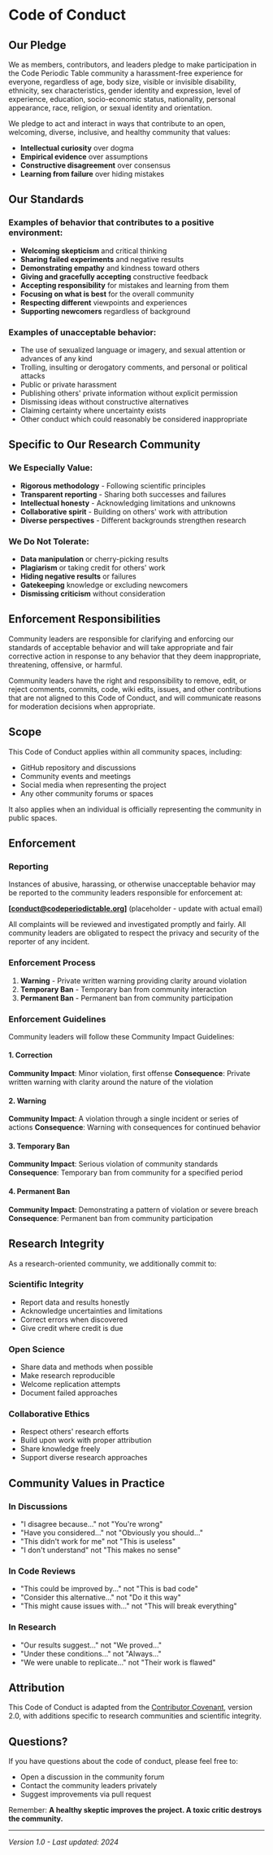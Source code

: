 # Code of Conduct

## Our Pledge

We as members, contributors, and leaders pledge to make participation in the Code Periodic Table community a harassment-free experience for everyone, regardless of age, body size, visible or invisible disability, ethnicity, sex characteristics, gender identity and expression, level of experience, education, socio-economic status, nationality, personal appearance, race, religion, or sexual identity and orientation.

We pledge to act and interact in ways that contribute to an open, welcoming, diverse, inclusive, and healthy community that values:

- **Intellectual curiosity** over dogma
- **Empirical evidence** over assumptions  
- **Constructive disagreement** over consensus
- **Learning from failure** over hiding mistakes

## Our Standards

### Examples of behavior that contributes to a positive environment:

* **Welcoming skepticism** and critical thinking
* **Sharing failed experiments** and negative results
* **Demonstrating empathy** and kindness toward others
* **Giving and gracefully accepting** constructive feedback
* **Accepting responsibility** for mistakes and learning from them
* **Focusing on what is best** for the overall community
* **Respecting different** viewpoints and experiences
* **Supporting newcomers** regardless of background

### Examples of unacceptable behavior:

* The use of sexualized language or imagery, and sexual attention or advances of any kind
* Trolling, insulting or derogatory comments, and personal or political attacks
* Public or private harassment
* Publishing others' private information without explicit permission
* Dismissing ideas without constructive alternatives
* Claiming certainty where uncertainty exists
* Other conduct which could reasonably be considered inappropriate

## Specific to Our Research Community

### We Especially Value:

* **Rigorous methodology** - Following scientific principles
* **Transparent reporting** - Sharing both successes and failures
* **Intellectual honesty** - Acknowledging limitations and unknowns
* **Collaborative spirit** - Building on others' work with attribution
* **Diverse perspectives** - Different backgrounds strengthen research

### We Do Not Tolerate:

* **Data manipulation** or cherry-picking results
* **Plagiarism** or taking credit for others' work
* **Hiding negative results** or failures
* **Gatekeeping** knowledge or excluding newcomers
* **Dismissing criticism** without consideration

## Enforcement Responsibilities

Community leaders are responsible for clarifying and enforcing our standards of acceptable behavior and will take appropriate and fair corrective action in response to any behavior that they deem inappropriate, threatening, offensive, or harmful.

Community leaders have the right and responsibility to remove, edit, or reject comments, commits, code, wiki edits, issues, and other contributions that are not aligned to this Code of Conduct, and will communicate reasons for moderation decisions when appropriate.

## Scope

This Code of Conduct applies within all community spaces, including:

- GitHub repository and discussions
- Community events and meetings
- Social media when representing the project
- Any other community forums or spaces

It also applies when an individual is officially representing the community in public spaces.

## Enforcement

### Reporting

Instances of abusive, harassing, or otherwise unacceptable behavior may be reported to the community leaders responsible for enforcement at:

**[conduct@codeperiodictable.org]** (placeholder - update with actual email)

All complaints will be reviewed and investigated promptly and fairly. All community leaders are obligated to respect the privacy and security of the reporter of any incident.

### Enforcement Process

1. **Warning** - Private written warning providing clarity around violation
2. **Temporary Ban** - Temporary ban from community interaction
3. **Permanent Ban** - Permanent ban from community participation

### Enforcement Guidelines

Community leaders will follow these Community Impact Guidelines:

#### 1. Correction
**Community Impact**: Minor violation, first offense
**Consequence**: Private written warning with clarity around the nature of the violation

#### 2. Warning
**Community Impact**: A violation through a single incident or series of actions
**Consequence**: Warning with consequences for continued behavior

#### 3. Temporary Ban
**Community Impact**: Serious violation of community standards
**Consequence**: Temporary ban from community for a specified period

#### 4. Permanent Ban
**Community Impact**: Demonstrating a pattern of violation or severe breach
**Consequence**: Permanent ban from community participation

## Research Integrity

As a research-oriented community, we additionally commit to:

### Scientific Integrity
- Report data and results honestly
- Acknowledge uncertainties and limitations
- Correct errors when discovered
- Give credit where credit is due

### Open Science
- Share data and methods when possible
- Make research reproducible
- Welcome replication attempts
- Document failed approaches

### Collaborative Ethics
- Respect others' research efforts
- Build upon work with proper attribution
- Share knowledge freely
- Support diverse research approaches

## Community Values in Practice

### In Discussions
- "I disagree because..." not "You're wrong"
- "Have you considered..." not "Obviously you should..."
- "This didn't work for me" not "This is useless"
- "I don't understand" not "This makes no sense"

### In Code Reviews
- "This could be improved by..." not "This is bad code"
- "Consider this alternative..." not "Do it this way"
- "This might cause issues with..." not "This will break everything"

### In Research
- "Our results suggest..." not "We proved..."
- "Under these conditions..." not "Always..."
- "We were unable to replicate..." not "Their work is flawed"

## Attribution

This Code of Conduct is adapted from the [Contributor Covenant](https://www.contributor-covenant.org), version 2.0, with additions specific to research communities and scientific integrity.

## Questions?

If you have questions about the code of conduct, please feel free to:
- Open a discussion in the community forum
- Contact the community leaders privately
- Suggest improvements via pull request

Remember: **A healthy skeptic improves the project. A toxic critic destroys the community.**

---

*Version 1.0 - Last updated: 2024*